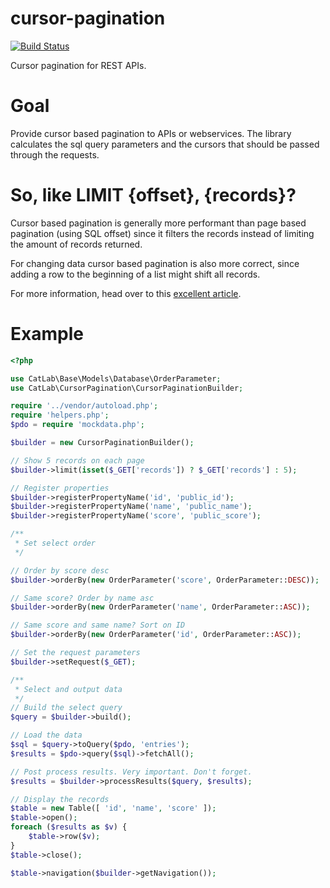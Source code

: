 # cursor-pagination
[![Build Status](https://travis-ci.org/CatLabInteractive/cursor-pagination.svg?branch=master)](https://travis-ci.org/CatLabInteractive/cursor-pagination)

Cursor pagination for REST APIs.

Goal
====
Provide cursor based pagination to APIs or webservices. The library
calculates the sql query parameters and the cursors that should be 
passed through the requests.

So, like LIMIT {offset}, {records}?
===================================
Cursor based pagination is generally more performant than page based 
pagination (using SQL offset) since it filters the records instead 
of limiting the amount of records returned.

For changing data cursor based pagination is also more correct, since 
adding a row to the beginning of a list might shift all records.

For more information, head over to this [excellent article](https://www.sitepoint.com/paginating-real-time-data-cursor-based-pagination/).

Example
=======
```php
<?php 

use CatLab\Base\Models\Database\OrderParameter;
use CatLab\CursorPagination\CursorPaginationBuilder;

require '../vendor/autoload.php';
require 'helpers.php';
$pdo = require 'mockdata.php';

$builder = new CursorPaginationBuilder();

// Show 5 records on each page
$builder->limit(isset($_GET['records']) ? $_GET['records'] : 5);

// Register properties
$builder->registerPropertyName('id', 'public_id');
$builder->registerPropertyName('name', 'public_name');
$builder->registerPropertyName('score', 'public_score');

/**
 * Set select order
 */

// Order by score desc
$builder->orderBy(new OrderParameter('score', OrderParameter::DESC));

// Same score? Order by name asc
$builder->orderBy(new OrderParameter('name', OrderParameter::ASC));

// Same score and same name? Sort on ID
$builder->orderBy(new OrderParameter('id', OrderParameter::ASC));

// Set the request parameters
$builder->setRequest($_GET);

/**
 * Select and output data
 */
// Build the select query
$query = $builder->build();

// Load the data
$sql = $query->toQuery($pdo, 'entries');
$results = $pdo->query($sql)->fetchAll();

// Post process results. Very important. Don't forget.
$results = $builder->processResults($query, $results);

// Display the records
$table = new Table([ 'id', 'name', 'score' ]);
$table->open();
foreach ($results as $v) {
    $table->row($v);
}
$table->close();

$table->navigation($builder->getNavigation());
```